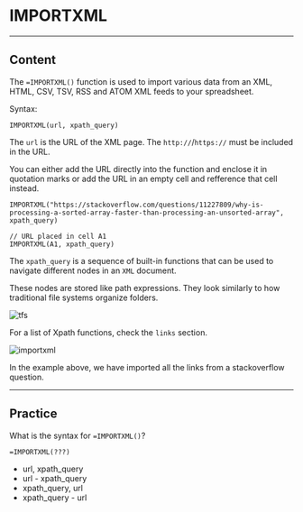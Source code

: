 ﻿---
author: Stefan-Stojanovic

aspects:
  - workout

type: normal

category: how to

links: 
  - '[Xpath Cheatsheet](https://devhints.io/xpath){documentation}'

---

# IMPORTXML

---
## Content

The `=IMPORTXML()` function is used to import various data from an XML, HTML, CSV, TSV, RSS and ATOM XML feeds to your spreadsheet.

Syntax:
```plain-text
IMPORTXML(url, xpath_query)
```

The `url` is the URL of the XML page. The `http://`/`https://` must be included in the URL.

You can either add the URL directly into the function and enclose it in quotation marks or add the URL in an empty cell and refference that cell instead.

```plain-text
IMPORTXML("https://stackoverflow.com/questions/11227809/why-is-processing-a-sorted-array-faster-than-processing-an-unsorted-array", xpath_query)

// URL placed in cell A1
IMPORTXML(A1, xpath_query)
```

The `xpath_query` is a sequence of built-in functions that can be used to navigate different nodes in an `XML` document.

These nodes are stored like path expressions. They look similarly to how traditional file systems organize folders.

![tfs](https://img.enkipro.com/c79861aea3dcb932fcca20bb4c1e2ea7.png)

For a list of Xpath functions, check the `links` section.

![importxml](https://img.enkipro.com/d9d13c7c46e4db6639b1a783dd82a9db.gif)

In the example above, we have imported all the links from a stackoverflow question.

---
## Practice

What is the syntax for `=IMPORTXML()`?

```plain-text
=IMPORTXML(???)
```

- url, xpath_query
- url - xpath_query
- xpath_query, url
- xpath_query - url
